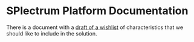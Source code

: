 # SPlectrum Platform Documentation

There is a document with a [draft of a wishlist](./wishlist-draft) of characteristics that we should like to include in the solution.
